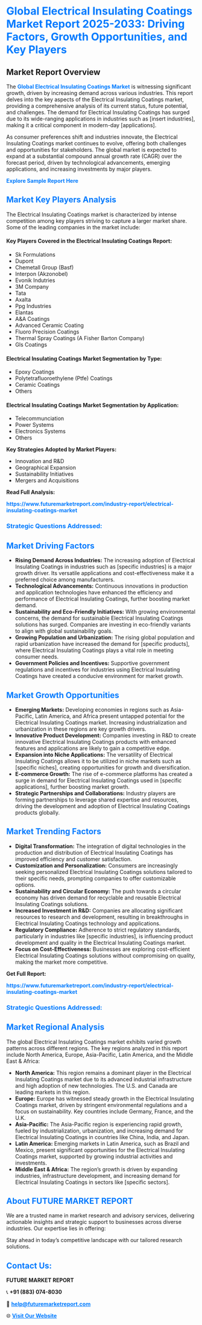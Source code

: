 <h1 style="color: #007BFF;">Global Electrical Insulating Coatings Market Report 2025-2033: Driving Factors, Growth Opportunities, and Key Players</h1>

<section id="overview">
<h2>Market Report Overview</h2>
<p>The <a href="https://www.futuremarketreport.com/industry-report/electrical-insulating-coatings-market" style="color: #007BFF; text-decoration: none;"><strong>Global Electrical Insulating Coatings Market</strong></a> is witnessing significant growth, driven by increasing demand across various industries. This report delves into the key aspects of the Electrical Insulating Coatings market, providing a comprehensive analysis of its current status, future potential, and challenges. The demand for Electrical Insulating Coatings has surged due to its wide-ranging applications in industries such as [insert industries], making it a critical component in modern-day [applications].</p>
<p>As consumer preferences shift and industries innovate, the Electrical Insulating Coatings market continues to evolve, offering both challenges and opportunities for stakeholders. The global market is expected to expand at a substantial compound annual growth rate (CAGR) over the forecast period, driven by technological advancements, emerging applications, and increasing investments by major players.</p>
</section>

<section id="overview">
<p><a href="https://www.futuremarketreport.com/request-sample/reportId=29900" style="color: #007BFF; text-decoration: none;"><strong>Explore Sample Report Here</strong></a></p>
</section>

<section id="key-players">
<h2 style="color: #007BFF;">Market Key Players Analysis</h2>
<p>The Electrical Insulating Coatings market is characterized by intense competition among key players striving to capture a larger market share. Some of the leading companies in the market include:</p>
<h4>Key Players Covered in the Electrical Insulating Coatings Report:</h4>
<ul><li>Sk Formulations</li><li>Dupont</li><li>Chemetall Group (Basf)</li><li>Interpon (Akzonobel)</li><li>Evonik Indutries</li><li>3M Company</li><li>Tata</li><li>Axalta</li><li>Ppg Industries</li><li>Elantas</li><li>A&amp;A Coatings</li><li>Advanced Ceramic Coating</li><li>Fluoro Precision Coatings</li><li>Thermal Spray Coatings (A Fisher Barton Company)</li><li>Gls Coatings</li></ul>
<h4>Electrical Insulating Coatings Market Segmentation by Type:</h4>
<ul><li>Epoxy Coatings</li><li>Polytetrafluoroethylene (Ptfe) Coatings</li><li>Ceramic Coatings</li><li>Others</li></ul>

<h4>Electrical Insulating Coatings Market Segmentation by Application:</h4>
<ul><li>Telecommunciation</li><li>Power Systems</li><li>Electronics Systems</li><li>Others</li></ul>
<p><strong>Key Strategies Adopted by Market Players:</strong></p>
<ul>
<li>Innovation and R&D</li>
<li>Geographical Expansion</li>
<li>Sustainability Initiatives</li>
<li>Mergers and Acquisitions</li>
</ul>
</section>

<section>
<p><strong>Read Full Analysis: </strong></p><a href="https://www.futuremarketreport.com/industry-report/electrical-insulating-coatings-market" style="color: #007BFF; text-decoration: none;"><strong>https://www.futuremarketreport.com/industry-report/electrical-insulating-coatings-market</strong></a>
<h3 style="color: #007BFF;">Strategic Questions Addressed:</h3>
</section>

<section id="driving-factors">
<h2 style="color: #007BFF;">Market Driving Factors</h2>
<ul>
<li><strong>Rising Demand Across Industries:</strong> The increasing adoption of Electrical Insulating Coatings in industries such as [specific industries] is a major growth driver. Its versatile applications and cost-effectiveness make it a preferred choice among manufacturers.</li>
<li><strong>Technological Advancements:</strong> Continuous innovations in production and application technologies have enhanced the efficiency and performance of Electrical Insulating Coatings, further boosting market demand.</li>
<li><strong>Sustainability and Eco-Friendly Initiatives:</strong> With growing environmental concerns, the demand for sustainable Electrical Insulating Coatings solutions has surged. Companies are investing in eco-friendly variants to align with global sustainability goals.</li>
<li><strong>Growing Population and Urbanization:</strong> The rising global population and rapid urbanization have increased the demand for [specific products], where Electrical Insulating Coatings plays a vital role in meeting consumer needs.</li>
<li><strong>Government Policies and Incentives:</strong> Supportive government regulations and incentives for industries using Electrical Insulating Coatings have created a conducive environment for market growth.</li>
</ul>
</section>

<section id="growth-opportunities">
<h2 style="color: #007BFF;">Market Growth Opportunities</h2>
<ul>
<li><strong>Emerging Markets:</strong> Developing economies in regions such as Asia-Pacific, Latin America, and Africa present untapped potential for the Electrical Insulating Coatings market. Increasing industrialization and urbanization in these regions are key growth drivers.</li>
<li><strong>Innovative Product Development:</strong> Companies investing in R&D to create innovative Electrical Insulating Coatings products with enhanced features and applications are likely to gain a competitive edge.</li>
<li><strong>Expansion into Niche Applications:</strong> The versatility of Electrical Insulating Coatings allows it to be utilized in niche markets such as [specific niches], creating opportunities for growth and diversification.</li>
<li><strong>E-commerce Growth:</strong> The rise of e-commerce platforms has created a surge in demand for Electrical Insulating Coatings used in [specific applications], further boosting market growth.</li>
<li><strong>Strategic Partnerships and Collaborations:</strong> Industry players are forming partnerships to leverage shared expertise and resources, driving the development and adoption of Electrical Insulating Coatings products globally.</li>
</ul>
</section>

<section id="trending-factors">
<h2 style="color: #007BFF;">Market Trending Factors</h2>
<ul>
<li><strong>Digital Transformation:</strong> The integration of digital technologies in the production and distribution of Electrical Insulating Coatings has improved efficiency and customer satisfaction.</li>
<li><strong>Customization and Personalization:</strong> Consumers are increasingly seeking personalized Electrical Insulating Coatings solutions tailored to their specific needs, prompting companies to offer customizable options.</li>
<li><strong>Sustainability and Circular Economy:</strong> The push towards a circular economy has driven demand for recyclable and reusable Electrical Insulating Coatings solutions.</li>
<li><strong>Increased Investment in R&D:</strong> Companies are allocating significant resources to research and development, resulting in breakthroughs in Electrical Insulating Coatings technology and applications.</li>
<li><strong>Regulatory Compliance:</strong> Adherence to strict regulatory standards, particularly in industries like [specific industries], is influencing product development and quality in the Electrical Insulating Coatings market.</li>
<li><strong>Focus on Cost-Effectiveness:</strong> Businesses are exploring cost-efficient Electrical Insulating Coatings solutions without compromising on quality, making the market more competitive.</li>
</ul>
</section>

<section>
<p><strong>Get Full Report: </strong></p><a href="https://www.futuremarketreport.com/industry-report/electrical-insulating-coatings-market" style="color: #007BFF; text-decoration: none;"><strong>https://www.futuremarketreport.com/industry-report/electrical-insulating-coatings-market</strong></a>
<h3 style="color: #007BFF;">Strategic Questions Addressed:</h3>
</section>


<section id="regional-analysis">
<h2 style="color: #007BFF;">Market Regional Analysis</h2>
<p>The global Electrical Insulating Coatings market exhibits varied growth patterns across different regions. The key regions analyzed in this report include North America, Europe, Asia-Pacific, Latin America, and the Middle East & Africa:</p>
<ul>
<li><strong>North America:</strong> This region remains a dominant player in the Electrical Insulating Coatings market due to its advanced industrial infrastructure and high adoption of new technologies. The U.S. and Canada are leading markets in this region.</li>
<li><strong>Europe:</strong> Europe has witnessed steady growth in the Electrical Insulating Coatings market, driven by stringent environmental regulations and a focus on sustainability. Key countries include Germany, France, and the U.K.</li>
<li><strong>Asia-Pacific:</strong> The Asia-Pacific region is experiencing rapid growth, fueled by industrialization, urbanization, and increasing demand for Electrical Insulating Coatings in countries like China, India, and Japan.</li>
<li><strong>Latin America:</strong> Emerging markets in Latin America, such as Brazil and Mexico, present significant opportunities for the Electrical Insulating Coatings market, supported by growing industrial activities and investments.</li>
<li><strong>Middle East & Africa:</strong> The region’s growth is driven by expanding industries, infrastructure development, and increasing demand for Electrical Insulating Coatings in sectors like [specific sectors].</li>
</ul>
</section>

<footer>
<h2 style="color: #007BFF;">About FUTURE MARKET REPORT</h2>
<p>We are a trusted name in market research and advisory services, delivering actionable insights and strategic support to businesses across diverse industries. Our expertise lies in offering:</p>

<p>Stay ahead in today’s competitive landscape with our tailored research solutions.</p>

<h2 style="color: #007BFF;">Contact Us:</h2>
<p><strong>FUTURE MARKET REPORT</strong></p>
<p>📞 <strong>+91 (883) 074-8030</strong></p>
<p>📧 <strong><a href="mailto:help@futuremarketreport.com" style="color: #007BFF;">help@futuremarketreport.com</a></strong></p>
<p>🌐 <strong><a href="https://www.futuremarketreport.com/" style="color: #007BFF;">Visit Our Website</a></strong></p>
</footer>